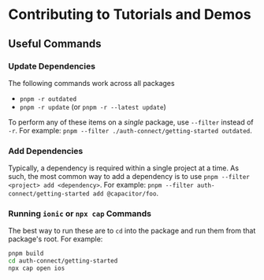 # Contributing to Tutorials and Demos

## Useful Commands

### Update Dependencies

The following commands work across all packages

- `pnpm -r outdated`
- `pnpm -r update` (or `pnpm -r --latest update`)

To perform any of these items on a _single_ package, use `--filter` instead of `-r`. For example:
`pnpm --filter ./auth-connect/getting-started outdated`.

### Add Dependencies

Typically, a dependency is required within a single project at a time. As such, the most common way to add a dependency
is to use `pnpm --filter <project> add <dependency>`. For example:
`pnpm --filter auth-connect/getting-started add @capacitor/foo`.

### Running `ionic` or `npx cap` Commands

The best way to run these are to `cd` into the package and run them from that package's root. For example:

```bash
pnpm build
cd auth-connect/getting-started
npx cap open ios
```
